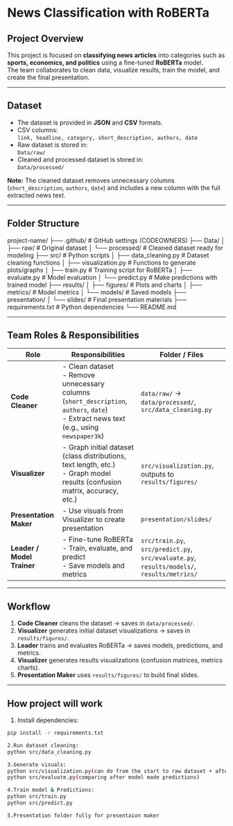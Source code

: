 # News Classification with RoBERTa

## Project Overview
This project is focused on **classifying news articles** into categories such as **sports, economics, and politics** using a fine-tuned **RoBERTa** model.  
The team collaborates to clean data, visualize results, train the model, and create the final presentation.

---

## Dataset
- The dataset is provided in **JSON** and **CSV** formats.
- CSV columns:  
  `link, headline, category, short_description, authors, date`
- Raw dataset is stored in:  
  `Data/raw/`
- Cleaned and processed dataset is stored in:  
  `Data/processed/`

**Note:** The cleaned dataset removes unnecessary columns (`short_description`, `authors`, `date`) and includes a new column with the full extracted news text.

---

## Folder Structure

project-name/
├── .github/ # GitHub settings (CODEOWNERS)
├── Data/
│ ├── raw/ # Original dataset
│ └── processed/ # Cleaned dataset ready for modeling
├── src/ # Python scripts
│ ├── data_cleaning.py # Dataset cleaning functions
│ ├── visualization.py # Functions to generate plots/graphs
│ ├── train.py # Training script for RoBERTa
│ ├── evaluate.py # Model evaluation
│ └── predict.py # Make predictions with trained model
├── results/
│ ├── figures/ # Plots and charts
│ ├── metrics/ # Model metrics
│ └── models/ # Saved models
├── presentation/
│ └── slides/ # Final presentation materials
├── requirements.txt # Python dependencies
└── README.md

---

## Team Roles & Responsibilities

| Role | Responsibilities | Folder / Files |
|------|-----------------|----------------|
| **Code Cleaner** | - Clean dataset<br>- Remove unnecessary columns (`short_description`, `authors`, `date`)<br>- Extract news text (e.g., using `newspaper3k`) | `data/raw/` → `data/processed/`, `src/data_cleaning.py` |
| **Visualizer** | - Graph initial dataset (class distributions, text length, etc.)<br>- Graph model results (confusion matrix, accuracy, etc.) | `src/visualization.py`, outputs to `results/figures/` |
| **Presentation Maker** | - Use visuals from Visualizer to create presentation | `presentation/slides/` |
| **Leader / Model Trainer** | - Fine-tune RoBERTa<br>- Train, evaluate, and predict<br>- Save models and metrics | `src/train.py`, `src/predict.py`, `src/evaluate.py`, `results/models/`, `results/metrics/` |

---

## Workflow

1. **Code Cleaner** cleans the dataset → saves in `data/processed/`.  
2. **Visualizer** generates initial dataset visualizations → saves in `results/figures/`.  
3. **Leader** trains and evaluates RoBERTa → saves models, predictions, and metrics.  
4. **Visualizer** generates results visualizations (confusion matrices, metrics charts).  
5. **Presentation Maker** uses `results/figures/` to build final slides.

---

## How project will work

1. Install dependencies:
```bash
pip install -r requirements.txt

2.Run dataset cleaning:
python src/data_cleaning.py

3.Generate visuals:
python src/visualization.py(can do from the start to raw dataset + after it`s clean)
python src/evaluate.py(comparing after model made predictions)

4.Train model & Predictions:
python src/train.py
python src/predict.py

5.Presentation folder fully for presentaion maker
